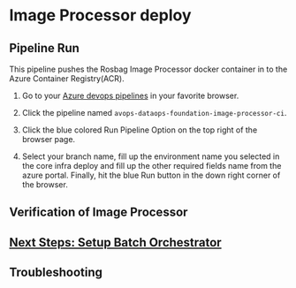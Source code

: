 # Image Processor deploy
 
## Pipeline Run

This pipeline pushes the Rosbag Image Processor docker container in to the Azure Container Registry(ACR).

1. Go to your [Azure devops pipelines](https://dev.azure.com/chrysalis-innersource/Mobility%20Service%20Line/_build) in your favorite browser.

2. Click the pipeline named `avops-dataops-foundation-image-processor-ci`.

3. Click the blue colored Run Pipeline Option on the top right of the browser page.

4. Select your branch name, fill up the environment name you selected in the core infra deploy and fill up the other required fields name from the azure portal. Finally, hit the blue Run button in the down right corner of the browser.

## Verification of Image Processor 

## [Next Steps: Setup Batch Orchestrator](../BatchOrchestrator/BatchOrchestrator.md)

## Troubleshooting